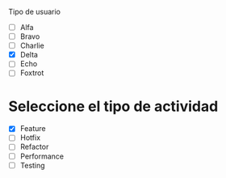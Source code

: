 Tipo de usuario
- [ ] Alfa
- [ ] Bravo 
- [ ] Charlie
- [x] Delta
- [ ] Echo
- [ ] Foxtrot

# Seleccione el tipo de actividad
- [x] Feature
- [ ] Hotfix
- [ ] Refactor
- [ ] Performance
- [ ] Testing

